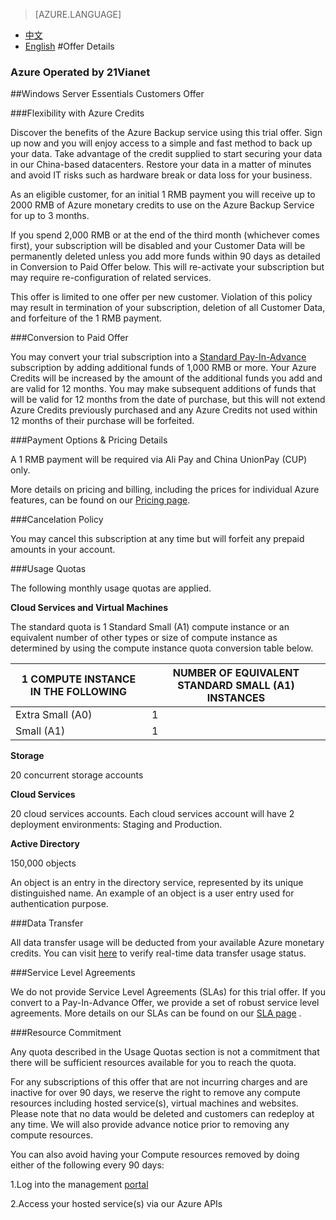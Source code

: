 <properties
	pageTitle=""
    description=""
    services=""
    documentationCenter=""
    authors=""
    manager=""
    editor=""
    tags=""/>

<tags ms.service="legal-en" ms.date="" wacn.date="" wacn.lang="en"/>

> [AZURE.LANGUAGE]
- [中文](/offers/ms-mc-azr-90p/)
- [English](/offers/ms-mc-azr-90p-en/)
#Offer Details

### Azure Operated by 21Vianet

##Windows Server Essentials Customers Offer 

###Flexibility with Azure Credits

Discover the benefits of the Azure Backup service using this trial offer. Sign up now and you will enjoy access to a simple and fast method to back up your data. Take advantage of the credit supplied to start securing your data in our China-based datacenters. Restore your data in a matter of minutes and avoid IT risks such as hardware break or data loss for your business. 

As an eligible customer, for an initial 1 RMB payment you will receive up to 2000 RMB of Azure monetary credits to use on the Azure Backup Service for up to 3 months.

If you spend 2,000 RMB or at the end of the third month (whichever comes first), your subscription will be disabled and your Customer Data will be permanently deleted unless you add more funds within 90 days as detailed in Conversion to Paid Offer below. This will re-activate your subscription but may require re-configuration of related services.

This offer is limited to one offer per new customer. Violation of this policy may result in termination of your subscription, deletion of all Customer Data, and forfeiture of the 1 RMB payment.

###Conversion to Paid Offer

You may convert your trial subscription into a [Standard Pay-In-Advance](https://www.azure.cn/offers/ms-mc-arz-33p/) subscription by adding additional funds of 1,000 RMB or more. Your Azure Credits will be increased by the amount of the additional funds you add and are valid for 12 months. You may make subsequent additions of funds that will be valid for 12 months from the date of purchase, but this will not extend Azure Credits previously purchased and any Azure Credits not used within 12 months of their purchase will be forfeited.

###Payment Options & Pricing Details

A 1 RMB payment will be required via Ali Pay and China UnionPay (CUP) only.

More details on pricing and billing, including the prices for individual Azure features, can be found on our [Pricing page](https://www.azure.cn/offers/ms-mc-arz-33p/).

###Cancelation Policy

You may cancel this subscription at any time but will forfeit any prepaid amounts in your account.

###Usage Quotas

The following monthly usage quotas are applied. 

**Cloud Services and Virtual Machines**

The standard quota is 1 Standard Small (A1) compute instance or an equivalent number of other types or size of compute instance as determined by using the compute instance quota conversion table below.


|1 COMPUTE INSTANCE IN THE FOLLOWING|NUMBER OF EQUIVALENT STANDARD SMALL (A1) INSTANCES|
|--------------|------------------|
|Extra Small (A0)| 1 |
|Small (A1)| 1 |

**Storage**

20 concurrent storage accounts

**Cloud Services**

20 cloud services accounts. Each cloud services account will have 2 deployment environments: Staging and Production.

**Active Directory**

150,000 objects

An object is an entry in the directory service, represented by its unique distinguished name. An example of an object is a user entry used for authentication purpose.

###Data Transfer

All data transfer usage will be deducted from your available Azure monetary credits. You can visit [here](https://account.windowsazure.cn/Subscriptions/) to verify real-time data transfer usage status.

###Service Level Agreements

We do not provide Service Level Agreements (SLAs) for this trial offer. If you convert to a Pay-In-Advance Offer, we provide a set of robust service level agreements. More details on our SLAs can be found on our [SLA page](https://www.azure.cn/support/legal/sla/) . 

###Resource Commitment

Any quota described in the Usage Quotas section is not a commitment that there will be sufficient resources available for you to reach the quota.

For any subscriptions of this offer that are not incurring charges and are inactive for over 90 days, we reserve the right to remove any compute resources including hosted service(s), virtual machines and websites. Please note that no data would be deleted and customers can redeploy at any time. We will also provide advance notice prior to removing any compute resources.

You can also avoid having your Compute resources removed by doing either of the following every 90 days:

 1.Log into the management [portal](https://manage.windowsazure.cn/)
 
 2.Access your hosted service(s) via our Azure APIs
